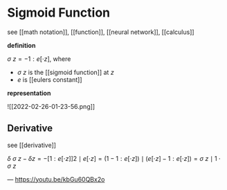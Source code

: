 # Sigmoid Function

see [[math notation]], [[function]], [[neural network]], [[calculus]]

**definition**

$\sigma\ z = -1 : e[\cdot z]$, where

- $\sigma\ z$ is the [[sigmoid function]] at $z$
- $e$ is [[eulers constant]]

**representation**

![[2022-02-26-01-23-56.png]]

## Derivative

see [[derivative]]

$\delta\ \sigma\ z - \delta z = -[1 : e[\cdot z]]2 \mid e[\cdot z] = (1 - 1 : e[\cdot z]) \mid (e[\cdot z] - 1 : e[\cdot z]) = \sigma\ z \mid 1 \cdot \sigma\ z$

&mdash; <https://youtu.be/kbGu60QBx2o>
